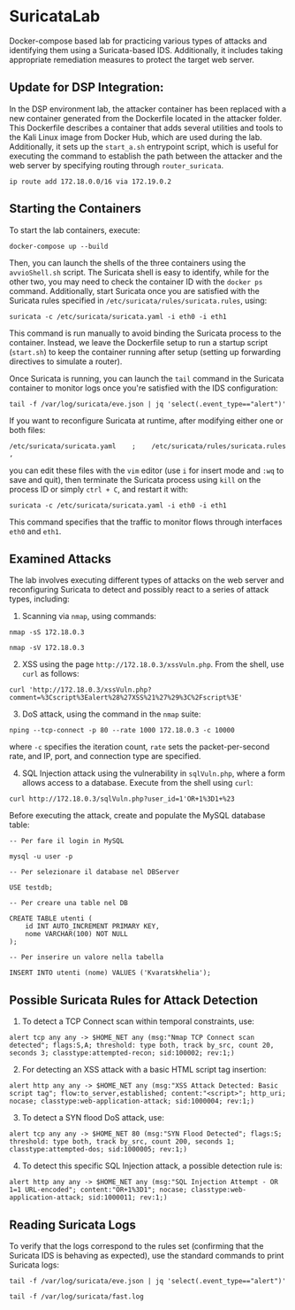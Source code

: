# SuricataLab
Docker-compose based lab for practicing various types of attacks and identifying them using a Suricata-based IDS. Additionally, it includes taking appropriate remediation measures to protect the target web server.

## Update for DSP Integration:
In the DSP environment lab, the attacker container has been replaced with a new container generated from the Dockerfile located in the attacker folder. This Dockerfile describes a container that adds several utilities and tools to the Kali Linux image from Docker Hub, which are used during the lab. Additionally, it sets up the `start_a.sh` entrypoint script, which is useful for executing the command to establish the path between the attacker and the web server by specifying routing through `router_suricata`.

```
ip route add 172.18.0.0/16 via 172.19.0.2
```

## Starting the Containers
To start the lab containers, execute:
```
docker-compose up --build
```
Then, you can launch the shells of the three containers using the `avvioShell.sh` script. The Suricata shell is easy to identify, while for the other two, you may need to check the container ID with the `docker ps` command. Additionally, start Suricata once you are satisfied with the Suricata rules specified in `/etc/suricata/rules/suricata.rules`, using:

```
suricata -c /etc/suricata/suricata.yaml -i eth0 -i eth1 
```
This command is run manually to avoid binding the Suricata process to the container. Instead, we leave the Dockerfile setup to run a startup script (`start.sh`) to keep the container running after setup (setting up forwarding directives to simulate a router).

Once Suricata is running, you can launch the `tail` command in the Suricata container to monitor logs once you're satisfied with the IDS configuration:

```
tail -f /var/log/suricata/eve.json | jq 'select(.event_type=="alert")'
```

If you want to reconfigure Suricata at runtime, after modifying either one or both files:
```
/etc/suricata/suricata.yaml    ;    /etc/suricata/rules/suricata.rules  ,
```
you can edit these files with the `vim` editor (use `i` for insert mode and `:wq` to save and quit), then terminate the Suricata process using `kill` on the process ID or simply `ctrl + C`, and restart it with:
```
suricata -c /etc/suricata/suricata.yaml -i eth0 -i eth1 
```
This command specifies that the traffic to monitor flows through interfaces `eth0` and `eth1`.

## Examined Attacks

The lab involves executing different types of attacks on the web server and reconfiguring Suricata to detect and possibly react to a series of attack types, including:

1) Scanning via `nmap`, using commands:

```
nmap -sS 172.18.0.3  

nmap -sV 172.18.0.3
```


2) XSS using the page `http://172.18.0.3/xssVuln.php`. From the shell, use `curl` as follows:
   
```
curl 'http://172.18.0.3/xssVuln.php?comment=%3Cscript%3Ealert%28%27XSS%21%27%29%3C%2Fscript%3E'
```

3) DoS attack, using the command in the `nmap` suite:
   
```
nping --tcp-connect -p 80 --rate 1000 172.18.0.3 -c 10000
```
where `-c` specifies the iteration count, `rate` sets the packet-per-second rate, and IP, port, and connection type are specified.

4) SQL Injection attack using the vulnerability in `sqlVuln.php`, where a form allows access to a database. Execute from the shell using `curl`:

```
curl http://172.18.0.3/sqlVuln.php?user_id=1'OR+1%3D1+%23
```
Before executing the attack, create and populate the MySQL database table:

```
-- Per fare il login in MySQL

mysql -u user -p   

-- Per selezionare il database nel DBServer

USE testdb;        

-- Per creare una table nel DB

CREATE TABLE utenti (
    id INT AUTO_INCREMENT PRIMARY KEY,
    nome VARCHAR(100) NOT NULL
);                 

-- Per inserire un valore nella tabella

INSERT INTO utenti (nome) VALUES ('Kvaratskhelia'); 
```

## Possible Suricata Rules for Attack Detection

1) To detect a TCP Connect scan within temporal constraints, use:
```
alert tcp any any -> $HOME_NET any (msg:"Nmap TCP Connect scan detected"; flags:S,A; threshold: type both, track by_src, count 20, seconds 3; classtype:attempted-recon; sid:100002; rev:1;)
```

2) For detecting an XSS attack with a basic HTML script tag insertion:
```
alert http any any -> $HOME_NET any (msg:"XSS Attack Detected: Basic script tag"; flow:to_server,established; content:"<script>"; http_uri; nocase; classtype:web-application-attack; sid:1000004; rev:1;)
```

3) To detect a SYN flood DoS attack, use:
```
alert tcp any any -> $HOME_NET 80 (msg:"SYN Flood Detected"; flags:S; threshold: type both, track by_src, count 200, seconds 1; classtype:attempted-dos; sid:1000005; rev:1;)
```

4) To detect this specific SQL Injection attack, a possible detection rule is:
 ```  
alert http any any -> $HOME_NET any (msg:"SQL Injection Attempt - OR 1=1 URL-encoded"; content:"OR+1%3D1"; nocase; classtype:web-application-attack; sid:1000011; rev:1;)
 ```

## Reading Suricata Logs

To verify that the logs correspond to the rules set (confirming that the Suricata IDS is behaving as expected), use the standard commands to print Suricata logs:

```
tail -f /var/log/suricata/eve.json | jq 'select(.event_type=="alert")'

tail -f /var/log/suricata/fast.log
```
